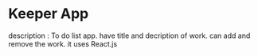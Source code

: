 # Keeper App

description : To do list app. have title and decription of work. can add and remove the work. it uses React.js
